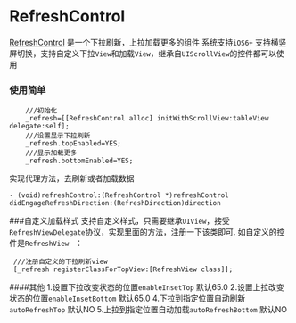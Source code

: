 RefreshControl
==============

[RefreshControl]('https://github.com/ydj/RefreshControl') 是一个下拉刷新，上拉加载更多的组件
系统支持`iOS6+`
支持横竖屏切换，支持自定义下拉`View`和加载`View`，继承自`UIScrollView`的控件都可以使用




### 使用简单
```
	///初始化
    _refresh=[[RefreshControl alloc] initWithScrollView:tableView delegate:self];
    ///设置显示下拉刷新
    _refresh.topEnabled=YES;
    ///显示加载更多
    _refresh.bottomEnabled=YES;

```
实现代理方法，去刷新或者加载数据
```
- (void)refreshControl:(RefreshControl *)refreshControl didEngageRefreshDirection:(RefreshDirection)direction
```

###自定义加载样式
支持自定义样式，只需要继承`UIView`，接受`RefreshViewDelegate`协议，实现里面的方法，注册一下该类即可.
如自定义的控件是`RefreshView ` ：
```
 ///注册自定义的下拉刷新view
 [_refresh registerClassForTopView:[RefreshView class]];
```

####其他
  	1.设置下拉改变状态的位置`enableInsetTop` 默认65.0
  	2.设置上拉改变状态的位置`enableInsetBottom` 默认65.0
	4.下拉到指定位置自动刷新`autoRefreshTop`  默认NO
	5.上拉到指定位置自动加载`autoRefreshBottom`  默认NO
	




 



